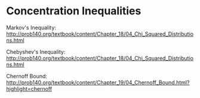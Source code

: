 # Concentration Inequalities

Markov's Inequality: http://prob140.org/textbook/content/Chapter_18/04_Chi_Squared_Distributions.html

Chebyshev's Inequality: http://prob140.org/textbook/content/Chapter_18/04_Chi_Squared_Distributions.html

Chernoff Bound: http://prob140.org/textbook/content/Chapter_19/04_Chernoff_Bound.html?highlight=chernoff